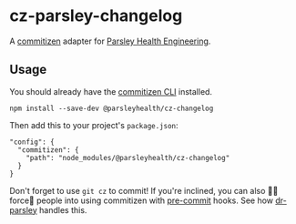 # cz-parsley-changelog

A [commitizen](https://github.com/commitizen/cz-cli) adapter for [Parsley Health Engineering](https://www.parsleyhealth.com/).

## Usage

You should already have the [commitizen CLI](https://github.com/commitizen/cz-cli) installed.

`npm install --save-dev @parsleyhealth/cz-changelog`

Then add this to your project's `package.json`:

```
"config": {
  "commitizen": {
    "path": "node_modules/@parsleyhealth/cz-changelog"
  }
}
```

Don't forget to use `git cz` to commit! If you're inclined, you can also 💪🏼force🥵 people into using commitizen with [pre-commit](https://github.com/pre-commit/pre-commit) hooks. See how [dr-parsley](https://github.com/parsleyhealth/dr-parsley/blob/master/package.json) handles this.
